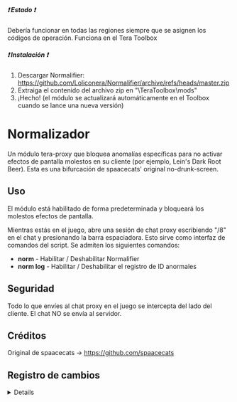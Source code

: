 ##### :heavy_exclamation_mark: Estado :heavy_exclamation_mark:
Debería funcionar en todas las regiones siempre que se asignen los códigos de operación. Funciona en el Tera Toolbox

##### :heavy_exclamation_mark: Instalación :heavy_exclamation_mark:
1) Descargar Normalifier: https://github.com/Loliconera/Normalifier/archive/refs/heads/master.zip
2) Extraiga el contenido del archivo zip en "\TeraToolbox\mods\"
3) ¡Hecho! (el módulo se actualizará automáticamente en el Toolbox cuando se lance una nueva versión)

# Normalizador
Un módulo tera-proxy que bloquea anomalías específicas para no activar efectos de pantalla molestos en su cliente (por ejemplo, Lein's Dark Root Beer).
Esta es una bifurcación de spaacecats' original no-drunk-screen.  

## Uso
El módulo está habilitado de forma predeterminada y bloqueará los molestos efectos de pantalla.  
  
Mientras estás en el juego, abre una sesión de chat proxy escribiendo "/8" en el chat y presionando la barra espaciadora.
Esto sirve como interfaz de comandos del script.
Se admiten los siguientes comandos:
  
* **norm** - Habilitar / Deshabilitar Normalifier
* **norm log** - Habilitar / Deshabilitar el registro de ID anormales

## Seguridad
Todo lo que envíes al chat proxy en el juego se intercepta del lado del cliente. El chat NO se envía al servidor.  

## Créditos
Original de spaacecats -> https://github.com/spaacecats

## Registro de cambios
<details>

### 1.0.1
* [~] Actualización menor de la definición
### 1.0.0
* [*] ID anormales actualizados
* [+] Se agregaron comandos para deshabilitar el módulo y registrar IDs anormales

</details>